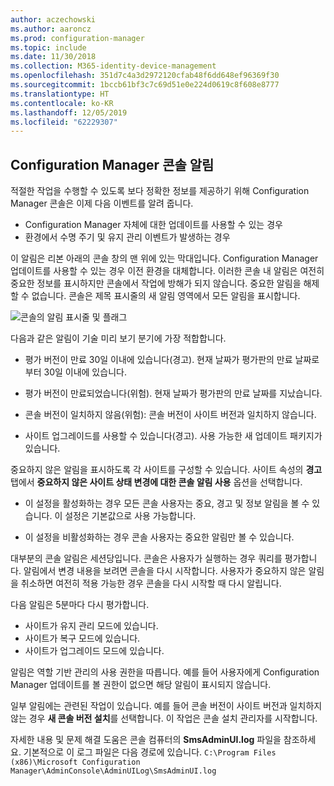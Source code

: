 ```yaml
---
author: aczechowski
ms.author: aaroncz
ms.prod: configuration-manager
ms.topic: include
ms.date: 11/30/2018
ms.collection: M365-identity-device-management
ms.openlocfilehash: 351d7c4a3d2972120cfab48f6dd648ef96369f30
ms.sourcegitcommit: 1bccb61bf3c7c69d51e0e224d0619c8f608e8777
ms.translationtype: HT
ms.contentlocale: ko-KR
ms.lasthandoff: 12/05/2019
ms.locfileid: "62229307"
---
```

## <a name="bkmk_notify"></a> Configuration Manager 콘솔 알림
<!--1318035-->
적절한 작업을 수행할 수 있도록 보다 정확한 정보를 제공하기 위해 Configuration Manager 콘솔은 이제 다음 이벤트를 알려 줍니다.
- Configuration Manager 자체에 대한 업데이트를 사용할 수 있는 경우
- 환경에서 수명 주기 및 유지 관리 이벤트가 발생하는 경우

이 알림은 리본 아래의 콘솔 창의 맨 위에 있는 막대입니다. Configuration Manager 업데이트를 사용할 수 있는 경우 이전 환경을 대체합니다. 이러한 콘솔 내 알림은 여전히 중요한 정보를 표시하지만 콘솔에서 작업에 방해가 되지 않습니다. 중요한 알림을 해제할 수 없습니다. 콘솔은 제목 표시줄의 새 알림 영역에서 모든 알림을 표시합니다. 

![콘솔의 알림 표시줄 및 플래그](../../media/1318035-notify-eval-version-expired.png)

다음과 같은 알림이 기술 미리 보기 분기에 가장 적합합니다.  

- 평가 버전이 만료 30일 이내에 있습니다(경고). 현재 날짜가 평가판의 만료 날짜로부터 30일 이내에 있습니다.  

- 평가 버전이 만료되었습니다(위험). 현재 날짜가 평가판의 만료 날짜를 지났습니다.  

- 콘솔 버전이 일치하지 않음(위험): 콘솔 버전이 사이트 버전과 일치하지 않습니다.  

- 사이트 업그레이드를 사용할 수 있습니다(경고). 사용 가능한 새 업데이트 패키지가 있습니다.  


중요하지 않은 알림을 표시하도록 각 사이트를 구성할 수 있습니다. 사이트 속성의 **경고** 탭에서 **중요하지 않은 사이트 상태 변경에 대한 콘솔 알림 사용** 옵션을 선택합니다. 

- 이 설정을 활성화하는 경우 모든 콘솔 사용자는 중요, 경고 및 정보 알림을 볼 수 있습니다. 이 설정은 기본값으로 사용 가능합니다.  

- 이 설정을 비활성화하는 경우 콘솔 사용자는 중요한 알림만 볼 수 있습니다.  

대부분의 콘솔 알림은 세션당입니다. 콘솔은 사용자가 실행하는 경우 쿼리를 평가합니다. 알림에서 변경 내용을 보려면 콘솔을 다시 시작합니다. 사용자가 중요하지 않은 알림을 취소하면 여전히 적용 가능한 경우 콘솔을 다시 시작할 때 다시 알립니다. 

다음 알림은 5분마다 다시 평가합니다.
- 사이트가 유지 관리 모드에 있습니다.  
- 사이트가 복구 모드에 있습니다.  
- 사이트가 업그레이드 모드에 있습니다.  

알림은 역할 기반 관리의 사용 권한을 따릅니다. 예를 들어 사용자에게 Configuration Manager 업데이트를 볼 권한이 없으면 해당 알림이 표시되지 않습니다.

일부 알림에는 관련된 작업이 있습니다. 예를 들어 콘솔 버전이 사이트 버전과 일치하지 않는 경우 **새 콘솔 버전 설치**를 선택합니다. 이 작업은 콘솔 설치 관리자를 시작합니다. 

자세한 내용 및 문제 해결 도움은 콘솔 컴퓨터의 **SmsAdminUI.log** 파일을 참조하세요. 기본적으로 이 로그 파일은 다음 경로에 있습니다. `C:\Program Files (x86)\Microsoft Configuration Manager\AdminConsole\AdminUILog\SmsAdminUI.log`


